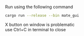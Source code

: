Run using the following command

```bash
cargo run --release --bin mate_gui
```

X button on window is problematic \
use Ctrl+C in terminal to close
